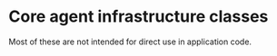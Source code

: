 # Core agent infrastructure classes

Most of these are not intended for direct
use in application code.